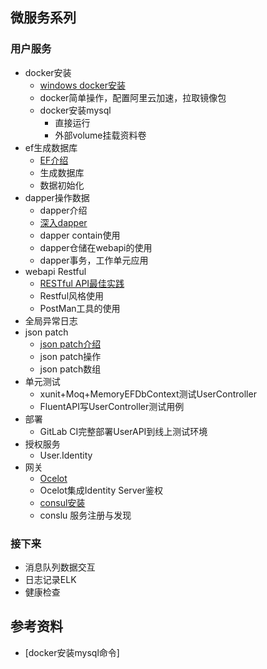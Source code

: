 ## 微服务系列
### 用户服务
- docker安装
  - [windows docker安装](https://www.runoob.com/docker/windows-docker-install.html)
  - docker简单操作，配置阿里云加速，拉取镜像包
  - docker安装mysql
    - 直接运行
    - 外部volume挂载资料卷
- ef生成数据库
  - [EF介绍](https://docs.microsoft.com/zh-cn/ef/core/managing-schemas/migrations/?tabs=dotnet-core-cli)
  - 生成数据库
  - 数据初始化
- dapper操作数据
  - dapper介绍
  - [深入dapper](https://www.cnblogs.com/ITWeiHan/p/11614704.html)
  - dapper contain使用
  - dapper仓储在webapi的使用
  - dapper事务，工作单元应用
- webapi Restful
  - [RESTful API最佳实践](http://www.ruanyifeng.com/blog/2018/10/restful-api-best-practices.html)
  - Restful风格使用
  - PostMan工具的使用
- 全局异常日志
- json patch
  - [json patch介绍](http://jsonpatch.com/)
  - json patch操作
  - json patch数组
- 单元测试
  - xunit+Moq+MemoryEFDbContext测试UserController
  - FluentAPI写UserController测试用例
- 部署
  - GitLab CI完整部署UserAPI到线上测试环境
- 授权服务
  - User.Identity
- 网关
  - [Ocelot](http://www.jessetalk.cn/2018/03/19/net-core-apigateway-ocelot-docs/)
  - Ocelot集成Identity Server鉴权
  - [consul安装](https://www.cnblogs.com/PearlRan/p/11225953.html)
  - conslu 服务注册与发现
### 接下来
- 消息队列数据交互
- 日志记录ELK
- 健康检查

## 参考资料
- [docker安装mysql命令]
